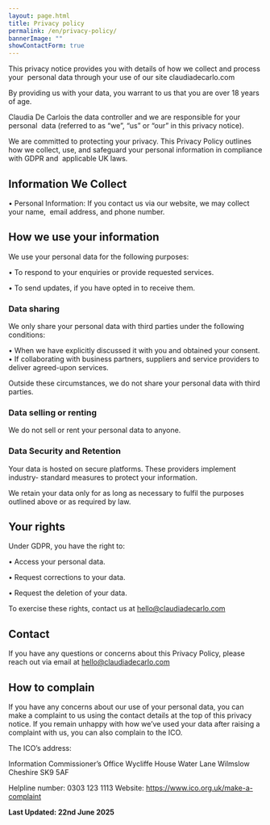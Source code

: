 ```yaml
---
layout: page.html
title: Privacy policy
permalink: /en/privacy-policy/
bannerImage: ""
showContactForm: true
---
```

This privacy notice provides you with details of how we collect and process your  personal data through your use of our site claudiadecarlo.com

By providing us with your data, you warrant to us that you are over 18 years of age. 

Claudia De Carlois the data controller and we are responsible for your personal  data (referred to as “we”, “us” or “our” in this privacy notice). 

We are committed to protecting your privacy. This Privacy Policy outlines how we collect, use, and safeguard your personal information in compliance with GDPR and  applicable UK laws. 

## Information We Collect 

• Personal Information: If you contact us via our website, we may collect your name,  email address, and phone number. 

## How we use your information

We use your personal data for the following purposes: 

• To respond to your enquiries or provide requested services. 

• To send updates, if you have opted in to receive them.

### Data sharing

We only share your personal data with third parties under the following conditions: 

• When we have explicitly discussed it with you and obtained your consent. • If collaborating with business partners, suppliers and service providers to  deliver agreed-upon services. 

Outside these circumstances, we do not share your personal data with third parties. 

### Data selling or renting

We do not sell or rent your personal data to anyone.

### Data Security and Retention

Your data is hosted on secure platforms. These providers implement industry-
standard measures to protect your information.

We retain your data only for as long as necessary to fulfil the purposes outlined
above or as required by law.

## Your rights

Under GDPR, you have the right to: 

• Access your personal data. 

• Request corrections to your data. 

• Request the deletion of your data.

To exercise these rights, contact us at hello@claudiadecarlo.com 

## Contact

If you have any questions or concerns about this Privacy Policy, please reach out via
email at hello@claudiadecarlo.com

## How to complain

If you have any concerns about our use of your personal data, you can make a
complaint to us using the contact details at the top of this privacy notice.
If you remain unhappy with how we’ve used your data after raising a complaint with
us, you can also complain to the ICO.

The ICO’s address:

Information Commissioner’s Office
Wycliffe House
Water Lane
Wilmslow
Cheshire
SK9 5AF

Helpline number: 0303 123 1113
Website: https://www.ico.org.uk/make-a-complaint

**Last Updated: 22nd June 2025**

